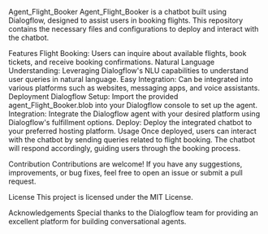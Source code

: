 Agent_Flight_Booker
Agent_Flight_Booker is a chatbot built using Dialogflow, designed to assist users in booking flights. This repository contains the necessary files and configurations to deploy and interact with the chatbot.

Features
Flight Booking: Users can inquire about available flights, book tickets, and receive booking confirmations.
Natural Language Understanding: Leveraging Dialogflow's NLU capabilities to understand user queries in natural language.
Easy Integration: Can be integrated into various platforms such as websites, messaging apps, and voice assistants.
Deployment
Dialogflow Setup: Import the provided agent_Flight_Booker.blob into your Dialogflow console to set up the agent.
Integration: Integrate the Dialogflow agent with your desired platform using Dialogflow's fulfillment options.
Deploy: Deploy the integrated chatbot to your preferred hosting platform.
Usage
Once deployed, users can interact with the chatbot by sending queries related to flight booking. The chatbot will respond accordingly, guiding users through the booking process.

Contribution
Contributions are welcome! If you have any suggestions, improvements, or bug fixes, feel free to open an issue or submit a pull request.

License
This project is licensed under the MIT License.

Acknowledgements
Special thanks to the Dialogflow team for providing an excellent platform for building conversational agents.
